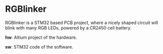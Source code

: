 # RGBlinker

RGBlinker is a STM32 based PCB project, where a nicely shaped circuit will blink with many RGB LEDs, powered by a CR2450 cell battery.

**hw**:
Altium project of the hardware.

**sw**:
STM32 code of the software.
